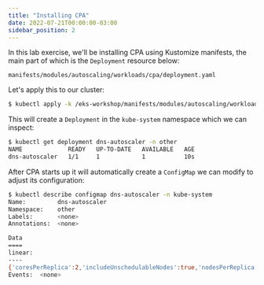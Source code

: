 ```yaml
---
title: "Installing CPA"
date: 2022-07-21T00:00:00-03:00
sidebar_position: 2
---
```


In this lab exercise, we'll be installing CPA using Kustomize manifests, the main part of which is the `Deployment` resource below:

```file
manifests/modules/autoscaling/workloads/cpa/deployment.yaml
```

Let's apply this to our cluster:

```bash hook=cpa-install timeout=180
$ kubectl apply -k /eks-workshop/manifests/modules/autoscaling/workloads/cpa
```

This will create a `Deployment` in the `kube-system` namespace which we can inspect:

```bash
$ kubectl get deployment dns-autoscaler -n other
NAME             READY   UP-TO-DATE   AVAILABLE   AGE
dns-autoscaler   1/1     1            1           10s
```

After CPA starts up it will automatically create a `ConfigMap` we can modify to adjust its configuration:

```bash
$ kubectl describe configmap dns-autoscaler -n kube-system
Name:         dns-autoscaler
Namespace:    other
Labels:       <none>
Annotations:  <none>

Data
====
linear:
----
{'coresPerReplica':2,'includeUnschedulableNodes':true,'nodesPerReplica':1,'preventSinglePointFailure':true,'min':1,'max':4}
Events:  <none>
```
